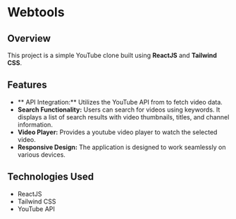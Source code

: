 # Webtools

## Overview
This project is a simple YouTube clone built using **ReactJS** and **Tailwind CSS**.
## Features
- ** API Integration:** Utilizes the YouTube API from to fetch video data.
- **Search Functionality:** Users can search for videos using keywords. It displays a list of search results with video thumbnails, titles, and channel information.
- **Video Player:** Provides a youtube video player to watch the selected video.
- **Responsive Design:**  The application is designed to work seamlessly on various devices.

## Technologies Used
- ReactJS
- Tailwind CSS
- YouTube API
